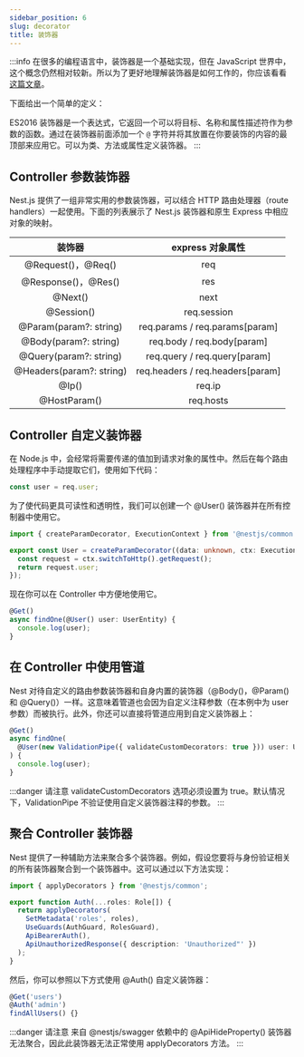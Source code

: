 ```yaml
---
sidebar_position: 6
slug: decorator
title: 装饰器
---
```


:::info
在很多的编程语言中，装饰器是一个基础实现，但在 JavaScript 世界中，这个概念仍然相对较新。所以为了更好地理解装饰器是如何工作的，你应该看看 [这篇文章](https://medium.com/google-developers/exploring-es7-decorators-76ecb65fb841)。

下面给出一个简单的定义：

ES2016 装饰器是一个表达式，它返回一个可以将目标、名称和属性描述符作为参数的函数。通过在装饰器前面添加一个 `@` 字符并将其放置在你要装饰的内容的最顶部来应用它。可以为类、方法或属性定义装饰器。
:::

## Controller 参数装饰器

Nest.js 提供了一组非常实用的参数装饰器，可以结合 HTTP 路由处理器（route handlers）一起使用。下面的列表展示了 Nest.js 装饰器和原生 Express 中相应对象的映射。

|装饰器|express 对象属性|
|:-:|:-:|
|@Request()，@Req()|req|
|@Response()，@Res()|res|
|@Next()|next|
|@Session()|req.session|
|@Param(param?: string)|req.params / req.params[param]|
|@Body(param?: string)|req.body / req.body[param]|
|@Query(param?: string)|req.query / req.query[param]|
|@Headers(param?: string)|req.headers / req.headers[param]|
|@Ip()|req.ip|
|@HostParam()|req.hosts|

## Controller 自定义装饰器

在 Node.js 中，会经常将需要传递的值加到请求对象的属性中。然后在每个路由处理程序中手动提取它们，使用如下代码：

```typescript
const user = req.user;
```

为了使代码更具可读性和透明性，我们可以创建一个 @User() 装饰器并在所有控制器中使用它。

```typescript
import { createParamDecorator, ExecutionContext } from '@nestjs/common';

export const User = createParamDecorator((data: unknown, ctx: ExecutionContext) => {
  const request = ctx.switchToHttp().getRequest();
  return request.user;
});
```

现在你可以在 Controller 中方便地使用它。

```typescript
@Get()
async findOne(@User() user: UserEntity) {
  console.log(user);
}
```

## 在 Controller 中使用管道

Nest 对待自定义的路由参数装饰器和自身内置的装饰器（@Body()，@Param() 和 @Query()）一样。这意味着管道也会因为自定义注释参数（在本例中为 user 参数）而被执行。此外，你还可以直接将管道应用到自定义装饰器上：

```typescript
@Get()
async findOne(
  @User(new ValidationPipe({ validateCustomDecorators: true })) user: UserEntity,
) {
  console.log(user);
}
```

:::danger 请注意
validateCustomDecorators 选项必须设置为 true。默认情况下，ValidationPipe 不验证使用自定义装饰器注释的参数。
:::

## 聚合 Controller 装饰器

Nest 提供了一种辅助方法来聚合多个装饰器。例如，假设您要将与身份验证相关的所有装饰器聚合到一个装饰器中。这可以通过以下方法实现：

```typescript
import { applyDecorators } from '@nestjs/common';

export function Auth(...roles: Role[]) {
  return applyDecorators(
    SetMetadata('roles', roles),
    UseGuards(AuthGuard, RolesGuard),
    ApiBearerAuth(),
    ApiUnauthorizedResponse({ description: 'Unauthorized"' })
  );
}
```

然后，你可以参照以下方式使用 @Auth() 自定义装饰器：

```typescript
@Get('users')
@Auth('admin')
findAllUsers() {}
```

:::danger 请注意
来自 @nestjs/swagger 依赖中的 @ApiHideProperty() 装饰器无法聚合，因此此装饰器无法正常使用 applyDecorators 方法。
:::
